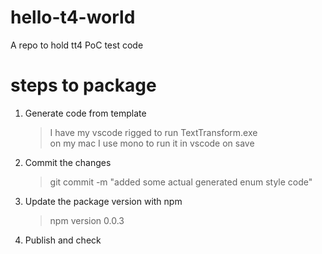 # hello-t4-world
A repo to hold tt4 PoC test code

# steps to package

1. Generate code from template
    > I have my vscode rigged to run TextTransform.exe  
    > on my mac I use mono to run it in vscode on save

2. Commit the changes
    > git commit -m "added some actual generated enum style code"

3. Update the package version with npm
    > npm version 0.0.3

4. Publish and check